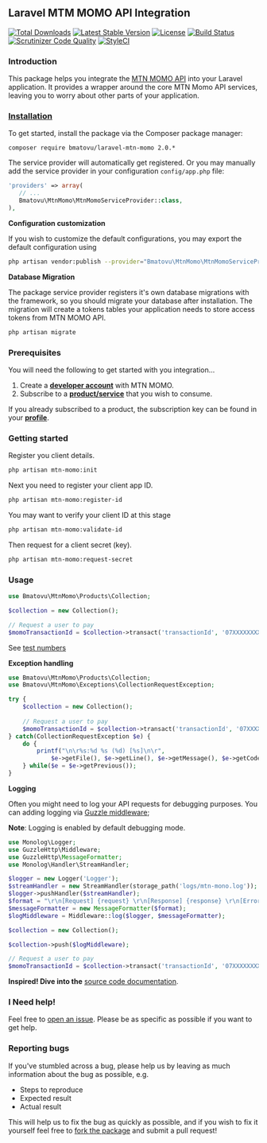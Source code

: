 ## Laravel MTM MOMO API Integration

[![Total Downloads](https://poser.pugx.org/bmatovu/laravel-mtn-momo/downloads)](https://packagist.org/packages/bmatovu/laravel-mtn-momo)
[![Latest Stable Version](https://poser.pugx.org/bmatovu/laravel-mtn-momo/v/stable)](https://packagist.org/packages/bmatovu/laravel-mtn-momo)
[![License](https://poser.pugx.org/bmatovu/laravel-mtn-momo/license)](https://packagist.org/packages/bmatovu/laravel-mtn-momo)
[![Build Status](https://travis-ci.org/mtvbrianking/laravel-mtn-momo.svg?branch=master)](https://travis-ci.org/mtvbrianking/laravel-mtn-momo)
[![Scrutinizer Code Quality](https://scrutinizer-ci.com/g/mtvbrianking/laravel-mtn-momo/badges/quality-score.png?b=master)](https://scrutinizer-ci.com/g/mtvbrianking/laravel-mtn-momo/?branch=master)
[![StyleCI](https://github.styleci.io/repos/175959117/shield?branch=master)](https://github.styleci.io/repos/175959117)

### Introduction

This package helps you integrate the [MTN MOMO API](https://momodeveloper.mtn.com) into your Laravel application. It provides a wrapper around the core MTN Momo API services, leaving you to worry about other parts of your application.

### [Installation](https://packagist.org/packages/bmatovu/laravel-mtn-momo)

To get started, install the package via the Composer package manager:

`composer require bmatovu/laravel-mtn-momo 2.0.*`

The service provider will automatically get registered. Or you may manually add the service provider in your configuration `config/app.php` file:

```php
'providers' => array(
   // ...
   Bmatovu\MtnMomo\MtnMomoServiceProvider::class,
),
```

**Configuration customization**

If you wish to customize the default configurations, you may export the default configuration using

```bash
php artisan vendor:publish --provider="Bmatovu\MtnMomo\MtnMomoServiceProvider" --tag="config"
```

**Database Migration**

The package service provider registers it's own database migrations with the framework, so you should migrate your database after installation. The migration will create a tokens tables your application needs to store access tokens from MTN MOMO API.

```bash
php artisan migrate
```

### Prerequisites

You will need the following to get started with you integration...

1. Create a [**developer account**](https://momodeveloper.mtn.com/signup) with MTN MOMO.
2. Subscribe to a [**product/service**](https://momodeveloper.mtn.com/products) that you wish to consume.

If you already subscribed to a product, the subscription key can be found in your [**profile**](https://momodeveloper.mtn.com/developer).

### Getting started

Register you client details.

```bash
php artisan mtn-momo:init
```

Next you need to register your client app ID.

```bash
php artisan mtn-momo:register-id
```

You may want to verify your client ID at this stage

```bash
php artisan mtn-momo:validate-id
```

Then request for a client secret (key).

```bash
php artisan mtn-momo:request-secret
```

### Usage

```php
use Bmatovu\MtnMomo\Products\Collection;

$collection = new Collection();

// Request a user to pay
$momoTransactionId = $collection->transact('transactionId', '07XXXXXXXX', 100);
```

See [test numbers](https://momodeveloper.mtn.com/api-documentation/testing/#testing)

**Exception handling**

```php
use Bmatovu\MtnMomo\Products\Collection;
use Bmatovu\MtnMomo\Exceptions\CollectionRequestException;

try {
    $collection = new Collection();
    
    // Request a user to pay
    $momoTransactionId = $collection->transact('transactionId', '07XXXXXXXX', 100);
} catch(CollectionRequestException $e) {
    do {
        printf("\n\r%s:%d %s (%d) [%s]\n\r", 
            $e->getFile(), $e->getLine(), $e->getMessage(), $e->getCode(), get_class($e));
    } while($e = $e->getPrevious());
}
```

**Logging**

Often you might need to log your API requests for debugging purposes. You can adding logging via [Guzzle middleware](http://docs.guzzlephp.org/en/stable/handlers-and-middleware.html#middleware);

**Note**: Logging is enabled by default debugging mode.

```php
use Monolog\Logger;
use GuzzleHttp\Middleware;
use GuzzleHttp\MessageFormatter;
use Monolog\Handler\StreamHandler;

$logger = new Logger('Logger');
$streamHandler = new StreamHandler(storage_path('logs/mtn-mono.log'));
$logger->pushHandler($streamHandler);
$format = "\r\n[Request] {request} \r\n[Response] {response} \r\n[Error] {error}.";
$messageFormatter = new MessageFormatter($format);
$logMiddleware = Middleware::log($logger, $messageFormatter);

$collection = new Collection();

$collection->push($logMiddleware);

// Request a user to pay
$momoTransactionId = $collection->transact('transactionId', '07XXXXXXXX', 100);
```

**Inspired! Dive into the** [source code documentation](https://mtvbrianking.github.io/laravel-mtn-momo).

### I Need help!

Feel free to [open an issue](https://github.com/mtvbrianking/laravel-mtn-momo/issues/new). Please be as specific as possible if you want to get help.

### Reporting bugs

If you've stumbled across a bug, please help us by leaving as much information about the bug as possible, e.g.
- Steps to reproduce
- Expected result
- Actual result

This will help us to fix the bug as quickly as possible, and if you wish to fix it yourself feel free to [fork the package](https://github.com/mtvbrianking/laravel-mtn-momo) and submit a pull request!
